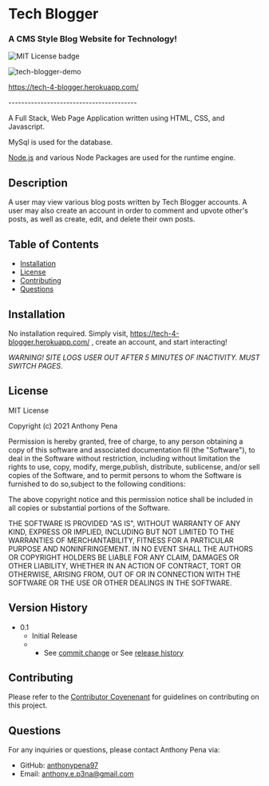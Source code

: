 # Tech Blogger
### A CMS Style Blog Website for Technology!
![MIT License badge](https://img.shields.io/badge/license-MIT_License-green)

![tech-blogger-demo](https://user-images.githubusercontent.com/79285555/134800597-b3ea9a29-94fc-472f-b5da-d2b2be1bb7ac.gif)

https://tech-4-blogger.herokuapp.com/

<p> ---------------------------------------- </p>
A Full Stack, Web Page Application written using HTML, CSS, and Javascript. 

MySql is used for the database.

[Node.js](https://nodejs.org/en/) and various Node Packages are used for the runtime engine.

## Description
A user may view various blog posts written by Tech Blogger accounts. A user may also create an account in order to comment and upvote other's posts, as well as create, edit, and delete their own posts.

## Table of Contents
* [Installation](#installation)
* [License](#license)
* [Contributing](#contributing)
* [Questions](#questions)

## Installation
No installation required. Simply visit, https://tech-4-blogger.herokuapp.com/ , create an account, and start interacting!

*WARNING! SITE LOGS USER OUT AFTER 5 MINUTES OF INACTIVITY. MUST SWITCH PAGES.*

## License
MIT License
    
Copyright (c) 2021 Anthony Pena

Permission is hereby granted, free of charge, to any person obtaining a copy of this software and associated documentation fil (the "Software"), to deal in the Software without restriction, including without limitation the rights to use, copy, modify, merge,publish, distribute, sublicense, and/or sell copies of the Software, and to permit persons to whom the Software is furnished to do so,subject to the following conditions:
            
The above copyright notice and this permission notice shall be included in all copies or substantial portions of the Software.
            
THE SOFTWARE IS PROVIDED "AS IS", WITHOUT WARRANTY OF ANY KIND, EXPRESS OR IMPLIED, INCLUDING BUT NOT LIMITED TO THE WARRANTIES OF MERCHANTABILITY, FITNESS FOR A PARTICULAR PURPOSE AND NONINFRINGEMENT. IN NO EVENT SHALL THE AUTHORS OR COPYRIGHT HOLDERS BE LIABLE FOR ANY CLAIM, DAMAGES OR OTHER LIABILITY, WHETHER IN AN ACTION OF CONTRACT, TORT OR OTHERWISE, ARISING FROM, OUT OF OR IN CONNECTION WITH THE SOFTWARE OR THE USE OR OTHER DEALINGS IN THE SOFTWARE.

## Version History
    
* 0.1
    * Initial Release
    * * See [commit change](https://github.com/anthonypena97/tech-blogger/commits/main) or See [release history](https://github.com/anthonypena97/tech-blogger/releases)

## Contributing
Please refer to the [Contributor Covenenant](https://www.contributor-covenant.org/) for guidelines on contributing on this project.

## Questions
For any inquiries or questions, please contact Anthony Pena via:
* GitHub: [anthonypena97](https://github.com/anthonypena97)
* Email: <anthony.e.p3na@gmail.com>
